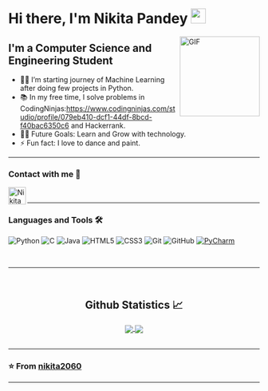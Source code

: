 # Hi there, I'm Nikita Pandey  <img width="30px" src="https://media.tenor.com/images/3b388fe03da271d2674faf85eb7c3fcd/tenor.gif" />

<img align="right" alt="GIF" height="160px" src="https://media.giphy.com/media/du3J3cXyzhj75IOgvA/giphy.gif" />

## I'm a Computer Science and Engineering Student  

- 👨‍💻 I’m starting journey of Machine Learning after doing few projects in Python.
- 📚 In my free time, I solve problems in CodingNinjas:https://www.codingninjas.com/studio/profile/079eb410-dcf1-44df-8bcd-f40bac6350c6 and Hackerrank.
- 💪🏼 Future Goals: Learn and Grow with technology.
- ⚡ Fun fact: I love to dance and paint.

---




### Contact with me 📝
[<img align="left" alt="Nikita | LinkedIn" width="35px" src="https://i.pinimg.com/originals/de/b4/6f/deb46f02a59e3b3a2aa58fac16290d63.gif" />][linkedin]

[linkedin]: https://www.linkedin.com/in/nikita-pandey-366946256


<br />

---

### Languages and Tools 🛠 
![Python](http://img.shields.io/badge/-Python-3776AB?style=flat-square&logo=python&logoColor=ffffff)
![C](http://img.shields.io/badge/-C-A8B9CC?style=flat-square&logo=c&logoColor=ffffff)
![Java](http://img.shields.io/badge/-Java-5B4638?style=flat-square&logo=java&logoColor=ffffff)
![HTML5](https://img.shields.io/badge/-HTML5-%23E44D27?style=flat-square&logo=html5&logoColor=ffffff)
![CSS3](https://img.shields.io/badge/-CSS3-%231572B6?style=flat-square&logo=css3)
![Git](https://img.shields.io/badge/-Git-%23F05032?style=flat-square&logo=git&logoColor=%23ffffff)
![GitHub](https://img.shields.io/badge/-GitHub-181717?style=flat-square&logo=github)
[![PyCharm](http://img.shields.io/badge/-PyCharm-black?style=flat-square&logo=pycharm&logoColor=ffffff)](https://www.jetbrains.com/pycharm/)


<br/>

---

<br/>

  <h2 align="center"> Github Statistics 📈 </h2>

<div align="center"> 
  <a href="https://github.com/nikita2060">
    <img align="center" src="https://github-readme-stats.vercel.app/api?username=nikita2060&show_icons=true&include_all_commits=true&count_private=true&theme=react&line_height=40" />
  </a>
  <a href="https://github.com/nikita2060">
    <img align="center" src="https://github-readme-stats.vercel.app/api/top-langs/?username=nikita2060&theme=react&line_height=40&hide=css" />
  </a>
</div>

  
<br/>

---

### ⭐️ From [nikita2060](https://github.com/nikita2060) ###
 
---


